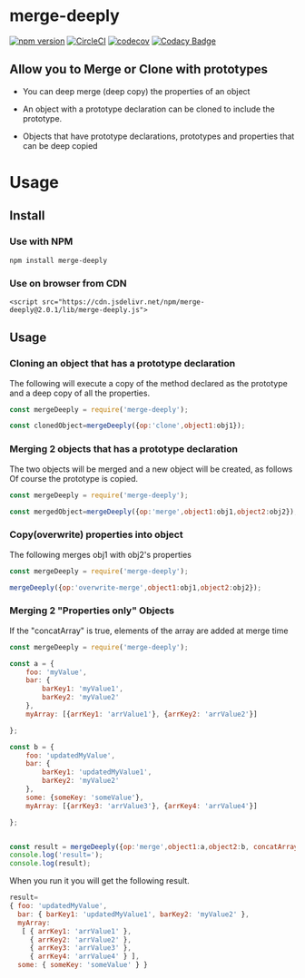 # merge-deeply 
[![npm version](https://badge.fury.io/js/merge-deeply.svg)](https://badge.fury.io/js/merge-deeply)
[![CircleCI](https://circleci.com/gh/riversun/merge-deeply.svg?style=shield)](https://circleci.com/gh/riversun/merge-deeply)
[![codecov](https://codecov.io/gh/riversun/merge-deeply/branch/master/graph/badge.svg)](https://codecov.io/gh/riversun/merge-deeply)
[![Codacy Badge](https://api.codacy.com/project/badge/Grade/76e6355ebb27472aaddcbdcc3dcce90c)](https://app.codacy.com/manual/riversun/merge-deeply?utm_source=github.com&utm_medium=referral&utm_content=riversun/merge-deeply&utm_campaign=Badge_Grade_Dashboard)

## Allow you to Merge or Clone with prototypes

- You can deep merge (deep copy) the properties of an object

- An object with a prototype declaration can be cloned to include the prototype.

- Objects that have prototype declarations, prototypes and properties that can be deep copied

# Usage

## Install

### Use with NPM
```
npm install merge-deeply
```

### Use on browser from CDN

```
<script src="https://cdn.jsdelivr.net/npm/merge-deeply@2.0.1/lib/merge-deeply.js">
```

## Usage

### Cloning an object that has a prototype declaration

The following will execute a copy of the method declared as the prototype and a deep copy of all the properties.

```js
const mergeDeeply = require('merge-deeply');

const clonedObject=mergeDeeply({op:'clone',object1:obj1});

```

### Merging 2 objects that has a prototype declaration

The two objects will be merged and a new object will be created, as follows
Of course the prototype is copied.

```js
const mergeDeeply = require('merge-deeply');

const mergedObject=mergeDeeply({op:'merge',object1:obj1,object2:obj2});

```

### Copy(overwrite) properties into object

The following merges obj1 with obj2's properties

```js
const mergeDeeply = require('merge-deeply');

mergeDeeply({op:'overwrite-merge',object1:obj1,object2:obj2});

```

### Merging 2 "Properties only" Objects

If the "concatArray" is true, 
elements of the array are added at merge time

```js
const mergeDeeply = require('merge-deeply');

const a = {
    foo: 'myValue',
    bar: {
        barKey1: 'myValue1',
        barKey2: 'myValue2'
    },
    myArray: [{arrKey1: 'arrValue1'}, {arrKey2: 'arrValue2'}]

};

const b = {
    foo: 'updatedMyValue',
    bar: {
        barKey1: 'updatedMyValue1',
        barKey2: 'myValue2'
    },
    some: {someKey: 'someValue'},
    myArray: [{arrKey3: 'arrValue3'}, {arrKey4: 'arrValue4'}]

};


const result = mergeDeeply({op:'merge',object1:a,object2:b, concatArray: true});
console.log('result=');
console.log(result);


```

When you run it you will get the following result.

```js
result=
{ foo: 'updatedMyValue',
  bar: { barKey1: 'updatedMyValue1', barKey2: 'myValue2' },
  myArray: 
   [ { arrKey1: 'arrValue1' },
     { arrKey2: 'arrValue2' },
     { arrKey3: 'arrValue3' },
     { arrKey4: 'arrValue4' } ],
  some: { someKey: 'someValue' } }

```

